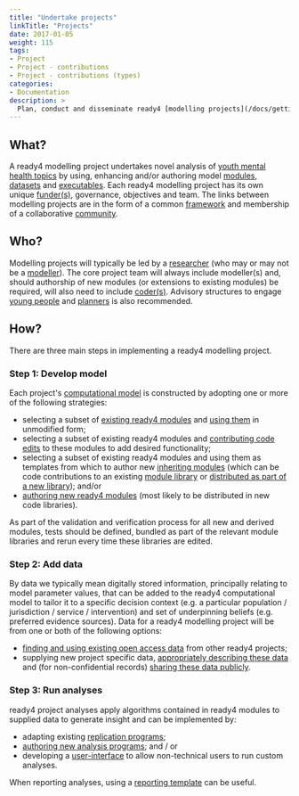 ```yaml
---
title: "Undertake projects"
linkTitle: "Projects"
date: 2017-01-05
weight: 115
tags:
- Project
- Project - contributions
- Project - contributions (types)
categories:
- Documentation
description: >
  Plan, conduct and disseminate ready4 [modelling projects](/docs/getting-started/concepts/project/).
---
```


## What?
A ready4 modelling project undertakes novel analysis of [youth mental health topics](/docs/examples/) by using, enhancing and/or authoring model [modules](/docs/getting-started/concepts/module/), [datasets](/docs/datasets/) and [executables](/docs/getting-started/software/executables/). 
Each ready4 modelling project has its own unique [funder(s)](/docs/getting-started/stakeholders/funders/), governance, objectives and team. The links between modelling projects are in the form of a common [framework](/docs/framework/) and membership of a collaborative [community](/community/).

## Who?
Modelling projects will typically be led by a [researcher](/docs/getting-started/stakeholders/researchers/) (who may or may not be a [modeller](/docs/getting-started/users/modeller/)). The core project team will always include modeller(s) and, should authorship of new modules (or extensions to existing modules) be required, will also need to include [coder(s)](/docs/getting-started/users/coder/). Advisory structures to engage [young people](/docs/getting-started/stakeholders/young-people/) and [planners](/docs/getting-started/users/planner/) is also recommended.

## How?
There are three main steps in implementing a ready4 modelling project.

### Step 1: Develop model
Each project's [computational model](/docs/getting-started/concepts/model/) is constructed by adopting one or more of the following strategies:

- selecting a subset of [existing ready4 modules](/docs/model/finding-modules/) and [using them](/docs/model/using-modules/) in unmodified form;
- selecting a subset of existing ready4 modules and [contributing code edits](/docs/contribution-guidelines/contribution-types/code/) to these modules to add desired functionality;
- selecting a subset of existing ready4 modules and using them as templates from which to author new [inheriting modules](/docs/framework/implementation/paradigm/#inheritence) (which can be code contributions to an existing [module library](/docs/getting-started/software/libraries/types/module/) or [distributed as part of a new library](/docs/model/authoring-modules/packaging-modules/)); and/or
- [authoring new ready4 modules](/docs/model/authoring-modules/) (most likely to be distributed in new code libraries). 

As part of the validation and verification process for all new and derived modules, tests should be defined, bundled as part of the relevant module libraries and rerun every time these libraries are edited.

### Step 2: Add data
By data we typically mean digitally stored information, principally relating to model parameter values, that can be added to the ready4 computational model to tailor it to a specific decision context (e.g. a particular population / jurisdiction / service / intervention) and set of underpinning beliefs (e.g. preferred evidence sources). Data for a ready4 modelling project will be from one or both of the following options:

- [finding and using existing open access data](/docs/datasets/finding-data/) from other ready4 projects;
- supplying new project specific data, [appropriately describing these data](/docs/datasets/authoring-data/label-data/) and (for non-confidential records) [sharing these data publicly](/docs/datasets/authoring-data/share-data/).

### Step 3: Run analyses
ready4 project analyses apply algorithms contained in ready4 modules to supplied data to generate insight and can be implemented by:

- adapting existing [replication programs](/docs/analyses/replication-code/); 
- [authoring new analysis programs](/docs/analyses/authoring-analyses/); and / or
- developing a [user-interface](/docs/analyses/decision-aids/) to allow non-technical users to run custom analyses.

When reporting analyses, using a [reporting template](/docs/analyses/reporting-templates/) can be useful.

